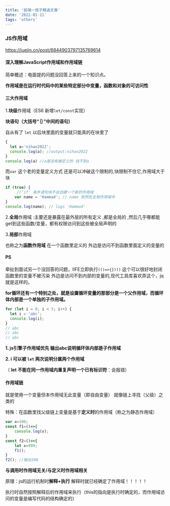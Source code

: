 ```yaml
---
title: '前端一揽子精选文章'
date: '2022-01-11'
tags: 'others' 
---
```



### JS作用域

https://juejin.cn/post/6844903797135769614

#### **深入理解JavaScript作用域和作用域链** 

简单概述：电面提的问题没回答上来的一个知识点。

**作用域是在运行时代码中的某些特定部分中变量，函数和对象的可访问性**

#### 三大作用域

1.**块级**作用域（ES6 新增`let/const`实现）

**块语句（大括号“｛｝”中间的语句）**

自从有了 `let` 以后块里面的变量就只能真的在块里了

```js
{
  let a='nihao2022';
  console.log(a); //output:nihao2022
}
console.log(a) //a是没有被定义的 找不到a
```

而`var` 这个老的变量定义方式 还是可以冲破这个限制的,块限制不住它,作用域大于块

```js
if (true) {
     //'if' 条件语句块不会创建一个新的作用域
    var name = 'Hammad'; // name 依然在全局作用域中
}
console.log(name); // logs 'Hammad'
```

2.**全局**作用域 :主要还是暴露在最外层的所有定义 ,都是全局的 ,然后几乎哪都能get到这些函数/变量，都有权限访问到这些被全局声明的

3.**局部**作用域

也称之为**函数作用域** 在一个函数里定义的 外边是访问不到函数里面定义的变量的



#### PS

牵扯到面试另一个没回答的问题，IIFE立即执行`(()=>{})()` 这个可以很好地封闭函数里的变量不被污染 外边是访问不到内部的变量的,现代工具库喜欢弄这个，jq就是这样的。

**for循环还有一个特别之处，就是设置循环变量的那部分是一个父作用域，而循环体内部是一个单独的子作用域。**

```js
for (let i = 0; i < 3; i++) {
  let i = 'abc';
  console.log(i);
}
// abc
// abc
// abc
```

**1.  js引擎子作用域优先 输出abc说明循环体内部是子作用域** 

**2.  i 可以被 `let` 两次说明分属两个作用域**

（ **let 不能在同一作用域内重复声明一个已有标识符**：会报错）

#### 作用域链

就是使用一个变量但本作用域无此变量（即自由变量） 就像链上寻找（父级）之类的 

特殊：在函数里找父级链上变量是基于**定义时**的作用域（称之为静态作用域）

```js
var x=100;
const f1=()=>{
	console.log(x);
}
const f2=()=>{
	let x=999;
	f1();
}
f2(); //输出100
```

**与调用时作用域无关/与定义时作用域相关**

原理：js的运行机制时**解释+执行** 解释时就已经确定了作用域！！！！！

执行时自然按照解释后的作用域来执行（this的指向是执行时确定的，而作用域访问的变量是编写代码的结构确定的）